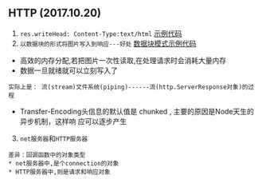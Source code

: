 ## HTTP (2017.10.20)
1. `res.writeHead: Content-Type:text/html`
[示例代码](https://github.com/GalenDeng/Node_and_Express/blob/master/HTTP.js)
2. `以数据块的形式将图片写入到响应---好处`
[数据块模式示例代码](https://github.com/GalenDeng/Node_and_Express/blob/master/image.js)
* 高效的内存分配,若把图片一次性读取,在处理请求时会消耗大量内存
* 数据一旦就绪就可以立刻写入了
```
实际上是： 流(stream)文件系统(piping)------流(http.ServerResponse对象)的过程
```
* Transfer-Encoding头信息的默认值是 chunked , 主要的原因是Node天生的异步机制，这样响
应可以逐步产生
3. `net服务器`和`HTTP服务器`
```
差异：回调函数中的对象类型
* net服务器中,是个connection的对象
* HTTP服务器中,则是请求和响应对象
```